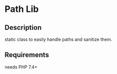 # Path Lib

## Description
static class to easily handle paths and sanitize them.

## Requirements
needs PHP 7.4+